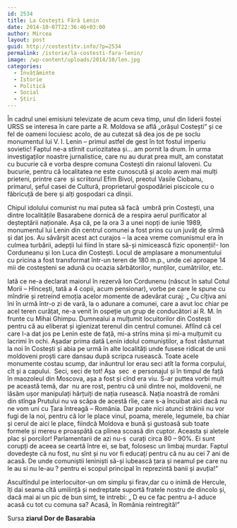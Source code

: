 ```yaml
---
id: 2534
title: La Costești Fără Lenin
date: 2014-10-07T22:36:46+03:00
author: Mircea
layout: post
guid: http://costestitv.info/?p=2534
permalink: /istorie/la-costesti-fara-lenin/
image: /wp-content/uploads/2014/10/len.jpg
categories:
  - Învățăminte
  - Istorie
  - Politică
  - Social
  - Știri
---
```

În cadrul unei emisiuni televizate de acum ceva timp, unul din liderii fostei URSS se interesa în care parte a R. Moldova se află „orășul Costești” și ce fel de oameni locuiesc acolo, de au cutezat să dea jos de pe soclu monumentul lui V. I. Lenin &#8211; primul astfel de gest în tot fostul imperiu sovietic! <!--more-->Faptul ne-a stîrnit curiozitatea și&#8230; am pornit la drum. În urma investigaților noastre jurnalistice, care nu au durat prea mult, am constatat cu bucurie că e vorba despre comuna Costești din raionul Ialoveni. Cu bucurie, pentru că localitatea ne este cunoscută și acolo avem mai mulți prieteni, printre care  și scriitorul Efim Bivol, preotul Vasile Ciobanu, primarul, șeful casei de Cultură, proprietarul gospodăriei piscicole cu o făbricuță de bere și alți gospodari ca dînșii.

Chipul idolului comunist nu mai putea să facă  umbră prin Costești, una dintre localitățile Basarabene dornică de a respira aerul purificator al deșteptării naționale. Așa că, pe la ora 3 a unei nopți de iunie 1989, monumentul lui Lenin din centrul comunei a fost prins cu un juvăț de sîrmă și dat jos. Au săvărșit acest act curajos &#8211; la acea vreme comunismul era în culmea turbării, adepții lui fiind în stare să-și nimicească fizic oponenții!- Ion Corduneanu și Ion Luca din Costești. Locul de amplasare a monumentului cu pricina a fost transformat într-un teren de 180 m.p., unde cei aproape 14 mii de costeșteni se adună cu ocazia sărbătorilor, nunților, cumătriilor, etc.

Iată ce ne-a declarat maiorul în rezervă Ion Cordunenu (născut în satul Cotul Morii &#8211; Hîncești, tată a 4 copii, acum pensionar), vorbe pe care le spune cu mîndrie și retreind emoția acelor momente de adevărat curaj: „ Cu cîțiva ani îni în urmă într-o zi de vară, la o adunare a comunei, care a avut loc chiar pe acel teren curățat, ne-a venit în ospeție un grup de conducători ai R. M. în frunte cu Mihai Ghimpu. Dumnealui a mulțumit locuitorilor din Costești pentru că au eliberat și igienizat terenul din centrul comunei. Aflînd că cel care l-a dat jos pe Lenin este de față, mi-a strîns mina și mi-a mulțumit cu lacrimi în ochi. Așadar prima dată Lenin idolul comuniștilor, a fost răsturnat la noi în Costești și abia pe urmă în alte localități unde fusese ridicat de unii moldoveni proști care dansau după scripca rusească. Toate acele monumente costau scump, dar inăuntrul lor erau seci atît la forma corpului, cît și a capului.  Seci, seci de tot! Așa  sec  e personajul și în timpul de față în maozoleul din Moscova, așa a fost și cînd era viu. S-ar puttea vorbi mult pe această temă, dar  nu are rost, pentru că unii dintre noi, moldovenii, ne lăsăm ușor manipulați hărțuiți de nația rusească. Nația noastră de români din stînga Prutului nu va scăpa de acestă rîie, care s-a încuibat aici dacă nu ne vom uni cu Țara întreagă &#8211; România. Dar poate nici atunci străinii nu vor fugi de la noi, pentru că lor le place vinul, poama, merele, legumele, ba chiar și cerul de aici le place, fiindcă Moldova e bună și gustoasă sub toate formele și mereu e proaspătă ca pîinea scoasă din cuptor. Aceasta și aletele plac și porcilor! Parlamentarii de azi nu-s  curați circa 80 &#8211; 90%. Ei sunt corupți de aceea se ceartă între ei, se bat, folosesc un limbaj murdar. Faptul dovedește că nu fost, nu sînt și nu vor fi educați pentru că nu au cei 7 ani de acasă. De unde comuniștii leniniști să-și iubească țara și neamul pe care nu le au si nu le-au ? pentru ei scopul principal în reprezintă banii și avuția!”

Ascultîndul pe interlocuitor-un om simplu și firav,dar cu o inimă de Hercule, îți dai seama cîtă umilință și nedreptate suportă fratele nostru de dincolo și, dacă mai ai un pic de bun simț, te intrebi: „ D eu ce fac pentru a-l aduce acasă cu tot cu comuna sa? Acasă, în România reintregită!”

Sursa **ziarul Dor de Basarabia**